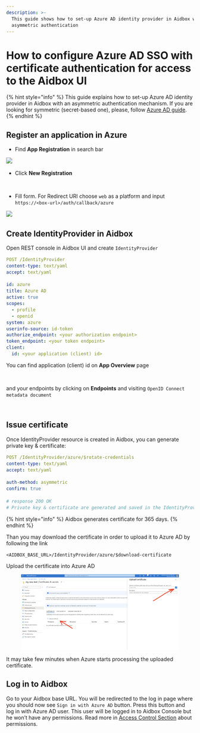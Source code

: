 ```yaml
---
description: >-
  This guide shows how to set-up Azure AD identity provider in Aidbox with
  asymmetric authentication
---
```


# How to configure Azure AD SSO with certificate authentication for access to the Aidbox UI

{% hint style="info" %}
This guide explains how to set-up Azure AD identity provider in Aidbox with an asymmetric authentication mechanism. If you are looking for symmetric (secret-based one), please, follow [Azure AD guide](azure-ad.md).
{% endhint %}

## Register an application in Azure

* Find **App Registration** in search bar

![](../../../.gitbook/assets/azure7.png)

* Click **New Registration**

<figure><img src="../../../.gitbook/assets/spaces_-LHqtKiuedlcKJLm337__uploads_git-blob-83834d5ed70499fcfd4585a9a56febbebaf46af8_azure0.png" alt=""><figcaption></figcaption></figure>

* Fill form. For Redirect URI choose `web` as a platform and input `https://<box-url>/auth/callback/azure`

![](../../../.gitbook/assets/azure4.png)

## Create IdentityProvider in Aidbox

Open REST console in Aidbox UI and create `IdentityProvider`

```yaml
POST /IdentityProvider
content-type: text/yaml
accept: text/yaml

id: azure
title: Azure AD
active: true
scopes:
  - profile
  - openid
system: azure
userinfo-source: id-token
authorize_endpoint: <your authorization endpoint>
token_endpoint: <your token endpoint>
client:
  id: <your application (client) id>
```

You can find application (client) id on **App Overview** page

<figure><img src="../../../.gitbook/assets/spaces_-LHqtKiuedlcKJLm337__uploads_git-blob-4833cc9444c2a38a76f8edc0759fb36622368c90_azure5.png" alt=""><figcaption></figcaption></figure>

and your endpoints by clicking on **Endpoints** and visiting `OpenID Connect metadata document`

<figure><img src="../../../.gitbook/assets/spaces_-LHqtKiuedlcKJLm337__uploads_git-blob-8f857e9e29de04af413036e10747e7eadf94bcad_azure2.png" alt=""><figcaption></figcaption></figure>

## Issue certificate

Once IdentityProvider resource is created in Aidbox, you can generate private key & certificate:

```yaml
POST /IdentityProvider/azure/$rotate-credentials
content-type: text/yaml
accept: text/yaml

auth-method: asymmetric
confirm: true

# response 200 OK
# Private key & certificate are generated and saved in the IdentityProvider
```

{% hint style="info" %}
Aidbox generates certificate for 365 days.
{% endhint %}

Than you may download the certificate in order to upload it to Azure AD by following the link

```
<AIDBOX_BASE_URL>/IdentityProvider/azure/$download-certificate
```

Upload the certificate into Azure AD

<figure><img src="../../../.gitbook/assets/19b0358b-f8d7-48d3-a710-1e1fa54ade08.png" alt=""><figcaption></figcaption></figure>

It may take few minutes when Azure starts processing the uploaded certificate.

## Log in to Aidbox

Go to your Aidbox base URL. You will be redirected to the log in page where you should now see `Sign in with Azure AD` button. Press this button and log in with Azure AD user. This user will be logged in to Aidbox Console but he won’t have any permissions. Read more in [Access Control Section](broken-reference) about permissions.
